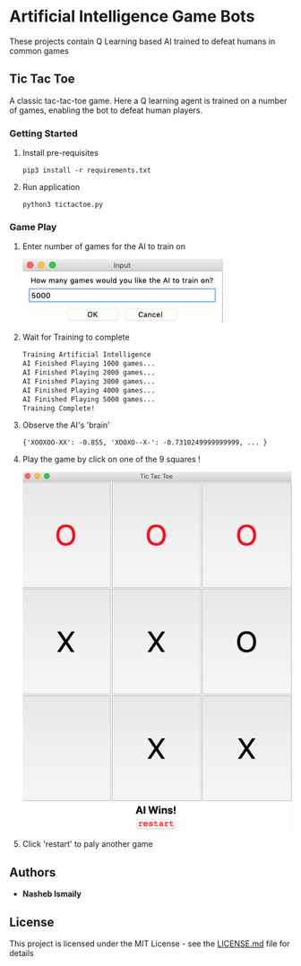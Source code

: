 # Artificial Intelligence Game Bots
These projects contain Q Learning based AI trained to defeat humans in common games

## Tic Tac Toe

A classic tac-tac-toe game. Here a Q learning agent is trained on a number of games, enabling the bot to defeat human players.

###  Getting Started
1. Install pre-requisites
    ```
    pip3 install -r requirements.txt
    ```
2. Run application
    ```
    python3 tictactoe.py 
    ```
    
###  Game Play
1. Enter number of games for the AI to train on

    ![ai_games](tic-tac-toe/resources/images/ai_num_games.png)
    
2. Wait for Training to complete
    ```
    Training Artificial Intelligence
    AI Finished Playing 1000 games...
    AI Finished Playing 2000 games...
    AI Finished Playing 3000 games...
    AI Finished Playing 4000 games...
    AI Finished Playing 5000 games...
    Training Complete!
    ```
3. Observe the AI's 'brain'
    ```
    {'XOOXOO-XX': -0.855, 'XOOXO--X-': -0.7310249999999999, ... } 
    ```
4. Play the game by click on one of the 9 squares !

    ![ai_games](tic-tac-toe/resources/images/ai_game_play.png)

5. Click 'restart' to paly another game

## Authors

* **Nasheb Ismaily** 

## License

This project is licensed under the MIT License - see the [LICENSE.md](LICENSE.md) file for details